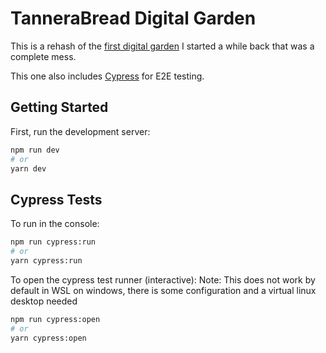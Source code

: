 # TanneraBread Digital Garden

This is a rehash of the [first digital garden](https://github.com/tannerabread/resume) I started a while back that was a complete mess.

This one also includes [Cypress](https://www.cypress.io/) for E2E testing.

## Getting Started

First, run the development server:

```bash
npm run dev
# or
yarn dev
```

## Cypress Tests

To run in the console:

```bash
npm run cypress:run
# or
yarn cypress:run
```

To open the cypress test runner (interactive):
Note: This does not work by default in WSL on windows, there is some configuration and a virtual linux desktop needed 

```bash
npm run cypress:open
# or
yarn cypress:open
```

